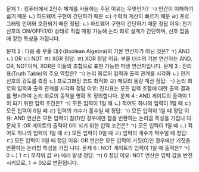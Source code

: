 문제 1 :
컴퓨터에서 2진수 체계를 사용하는 주된 이유는 무엇인가?
ㄱ) 인간이 이해하기 쉽기 때문
ㄴ) 하드웨어 구현이 간단하기 때문
ㄷ) 수학적 계산이 빠르기 때문
ㄹ) 프로그래밍 언어와 호환되기 때문
정답: ㄴ) 하드웨어 구현이 간단하기 때문
정답 이유: 전기 신호의 ON/OFF(1/0) 상태로 직접 매핑 가능해 논리 회로 설계가 간단하며, 신호 잡음에 강한 특성을 가집니다. 

문제 2 :
다음 중 부울 대수(Boolean Algebra)의 기본 연산자가 아닌 것은?
ㄱ) AND
ㄴ) OR
ㄷ) NOT
ㄹ) XOR
정답: ㄹ) XOR
정답 이유: 부울 대수의 기본 연산자는 AND, OR, NOT이며, XOR은 이들의 조합으로 표현 
가능한 파생 연산자입니다. 문제 3 :
진리표(Truth Table)의 주요 역할은?
ㄱ) 논리 회로의 입력과 출력 관계를 시각화
ㄴ) 전기 신호의 강도를 측정
ㄷ) 프로그래밍 코드 최적화
ㄹ) 메모리 용량 계산
정답: ㄱ) 논리 회로의 입력과 출력 관계를 시각화
정답 이유: 진리표는 모든 입력 조합에 대한 출력 결과를 명시하여 논리 회로의 동작을 명확
히 정의합니다. 문제 4 :
AND 게이트의 출력이 1이 되기 위한 입력 조건은?
ㄱ) 모든 입력이 1일 때
ㄴ) 적어도 하나의 입력이 1일 때
ㄷ) 모든 입력이 0일 때
ㄹ) 입력의 개수가 홀수일 때
정답: ㄱ) 모든 입력이 1일 때
정답 이유: AND 연산은 모든 입력이 참(1)인 경우에만 참을 반환하는 논리곱 특성을 가집니
다. 문제 5 :OR 게이트의 출력이 0이 되기 위한 입력 조건은?
ㄱ) 모든 입력이 1일 때
ㄴ) 적어도 하나의 입력이 1일 때
ㄷ) 모든 입력이 0일 때
ㄹ) 입력의 개수가 짝수일 때
정답: ㄷ) 모든 입력이 0일 때
정답 이유: OR 연산은 모든 입력이 거짓(0)인 경우에만 거짓을 반환하는 논리합 특성을 가집
니다. 문제 6 :
NOT 게이트의 입력이 1일 때 출력은?
ㄱ) 0
ㄴ) 1
ㄷ) 무작위 값
ㄹ) 에러 발생
정답: ㄱ) 0
정답 이유: NOT 연산은 입력 값을 반전시키므로, 1 → 0으로 변환됩니다.